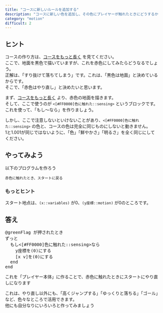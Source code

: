 ```yaml
---
title: "コースに新しいルールを追加する"
description: "コースに新しい色を追加し、その色にプレイヤーが触れたときにどうするかを設定します。"
category: "motion"
difficult: 2
---
```


## ヒント

コースの作り方は、[コースをもっと長く](/add-course) を見てください。  
ここで、地面を黒色で描いていますが、これを赤色にしてみたらどうなるでしょう。  
正解は、「すり抜けて落ちてしまう」です。これは、「黒色は地面」と決めているからです。  
そこで、「赤色はやり直し」と決めたいと思います。

まず、[コースをもっと長く](/add-course) より、赤色の地面を描きます。  
そして、ここで使うのが <code class="b"><[#FF0000]色に触れた::sensing></code> というブロックです。  
これを使って、「もし～なら」を作りましょう。

しかし、ここで注意しないといけないことがあり、<code class="b"><[#FF0000]色に触れた::sensing></code> の色と、コースの色は完全に同じものにしないと動きません。  
1と1.001が同じではないように、「色」「鮮やかさ」「明るさ」を全く同じにしてください。

## やってみよう

以下のプログラムを作ろう

```
赤色に触れたとき、スタートに戻る
```

### もっとヒント

スタート地点は、<code class="b">(x::variables)</code> が0、<code class="b">(y座標::motion)</code> が0のところです。

## 答え

<pre class="blocks">
@greenFlag が押されたとき
ずっと
  もし<[#FF0000]色に触れた::sensing>なら
    y座標を(0)にする
    [x v]を(0)にする
  end
end
</pre>

これを「プレイヤー本体」に作ることで、赤色に触れたときにスタートにやり直しになります

これは、やり直し以外にも、「高くジャンプする」「ゆっくりと落ちる」「ゴール」など、色々なところで活用できます。  
他にも自分なりにいろいろと作ってみましょう